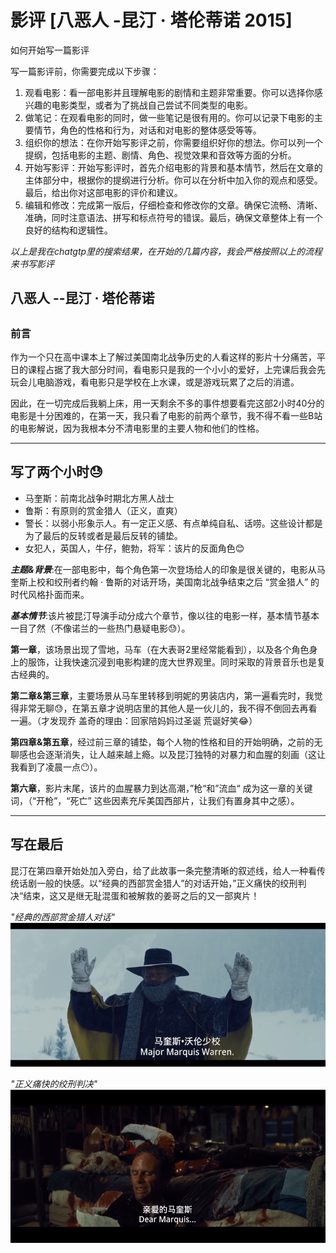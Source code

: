 # 影评 [八恶人 -昆汀 · 塔伦蒂诺 2015]

如何开始写一篇影评

写一篇影评前，你需要完成以下步骤：

1. 观看电影：看一部电影并且理解电影的剧情和主题非常重要。你可以选择你感兴趣的电影类型，或者为了挑战自己尝试不同类型的电影。
2. 做笔记：在观看电影的同时，做一些笔记是很有用的。你可以记录下电影的主要情节，角色的性格和行为，对话和对电影的整体感受等等。
3. 组织你的想法：在你开始写影评之前，你需要组织好你的想法。你可以列一个提纲，包括电影的主题、剧情、角色、视觉效果和音效等方面的分析。
4. 开始写影评：开始写影评时，首先介绍电影的背景和基本情节，然后在文章的主体部分中，根据你的提纲进行分析。你可以在分析中加入你的观点和感受。最后，给出你对这部电影的评价和建议。
5. 编辑和修改：完成第一版后，仔细检查和修改你的文章。确保它流畅、清晰、准确，同时注意语法、拼写和标点符号的错误。最后，确保文章整体上有一个良好的结构和逻辑性。

_以上是我在chatgtp里的搜索结果，在开始的几篇内容，我会严格按照以上的流程来书写影评_

## 八恶人 --昆汀 · 塔伦蒂诺



## 

### 前言 

作为一个只在高中课本上了解过美国南北战争历史的人看这样的影片十分痛苦，平日的课程占据了我大部分时间，看电影只是我的一个小小的爱好，上完课后我会先玩会儿电脑游戏，看电影只是学校在上水课，或是游戏玩累了之后的消遣。

因此，在一切完成后我躺上床，用一天剩余不多的事件想要看完这部2小时40分的电影是十分困难的，在第一天，我只看了电影的前两个章节，我不得不看一些B站的电影解说，因为我根本分不清电影里的主要人物和他们的性格。

------

## 写了两个小时😓

- 马奎斯：前南北战争时期北方黑人战士
- 鲁斯：有原则的赏金猎人（正义，直爽）
- 警长：以弱小形象示人。有一定正义感、有点单纯自私、话唠。这些设计都是为了最后的反转或者是最后反转的铺垫。
- 女犯人，英国人，牛仔，鲍勃，将军：该片的反面角色😊

***主题&背景***:在一部电影中，每个角色第一次登场给人的印象是很关键的，电影从马奎斯上校和绞刑者约翰 · 鲁斯的对话开场，美国南北战争结束之后 “赏金猎人” 的时代风格扑面而来。

***基本情节***:该片被昆汀导演手动分成六个章节，像以往的电影一样，基本情节基本一目了然（不像诺兰的一些热门悬疑电影😓）。

**第一章**，该场景出现了雪地，马车（在大表哥2里经常能看到），以及各个角色身上的服饰，让我快速沉浸到电影构建的庞大世界观里。同时采取的背景音乐也是复古经典的。

**第二章&第三章**，主要场景从马车里转移到明妮的男装店内，第一遍看完时，我觉得非常无聊😓，在第五章才说明店里的其他人是一伙儿的，我不得不倒回去再看一遍。（才发现乔 盖奇的理由：回家陪妈妈过圣诞 荒诞好笑😂）

**第四章&第五章**，经过前三章的铺垫，每个人物的性格和目的开始明确，之前的无聊感也会逐渐消失，让人越来越上瘾。以及昆汀独特的对暴力和血腥的刻画（这让我看到了凌晨一点😶）。

**第六章**，影片末尾，该片的血腥暴力到达高潮，”枪“和”流血“ 成为这一章的关键词，（“开枪”，“死亡” 这些因素充斥美国西部片，让我们有置身其中之感）。


---
## 写在最后

昆汀在第四章开始处加入旁白，给了此故事一条完整清晰的叙述线，给人一种看传统话剧一般的快感。以“经典的西部赏金猎人”的对话开始，”正义痛快的绞刑判决“结束，这又是继无耻混蛋和被解救的姜哥之后的又一部爽片！

_"经典的西部赏金猎人对话"_
![first](/images/first.png)

_"正义痛快的绞刑判决"_
![last](/images/last.png)




